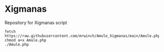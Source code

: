 # Xigmanas
Repository for Xigmanas script
```
fetch https://raw.githubusercontent.com/mrwinch/Amule_Xigmanas/main/Amule.php
chmod a+x Amule.php
./Amule.php
```
